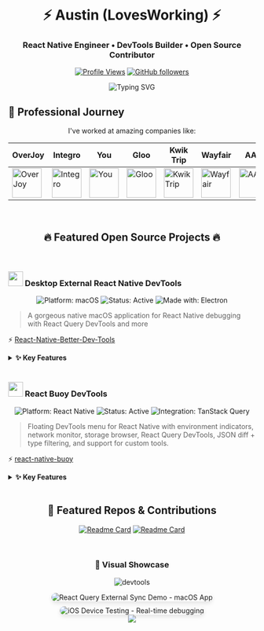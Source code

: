 <div align="center">
  
# ⚡ Austin (LovesWorking) ⚡

### React Native Engineer • DevTools Builder • Open Source Contributor

[![Profile Views](https://komarev.com/ghpvc/?username=LovesWorking&color=blueviolet&style=for-the-badge)](https://github.com/LovesWorking)
[![GitHub followers](https://img.shields.io/github/followers/LovesWorking?style=for-the-badge&logo=github&color=6c5ce7)](https://github.com/LovesWorking?tab=followers)

</div>

<div align="center">
  <img src="https://readme-typing-svg.herokuapp.com?font=Fira+Code&pause=1000&color=6C5CE7&center=true&vCenter=true&width=435&lines=React+Native+DevTools+Builder;Passionate+Mobile+Developer;Open+Source+Contributor;Always+Improving+DX" alt="Typing SVG" />
</div>

## 🏢 Professional Journey

 <p align="center">I've worked at amazing companies like:</p>

| **OverJoy** | **Integro** | **You** | **Gloo** | **Kwik Trip** | **Wayfair** | **AAA** | **Home Depot** | **Google** |
|---|---|---|---|---|---|---|---|---|
| <a href="#"><img src="https://github.com/user-attachments/assets/8100488b-86bc-485f-afe1-47939904772f" alt="OverJoy" width="60"/></a> | <a href="#"><img src="https://github.com/user-attachments/assets/0909f67a-4370-46e7-928b-715c8c26521a" alt="Integro" width="60"/></a> | <a href="#"><img src="https://github.com/user-attachments/assets/e28c8e5f-4893-4a03-a9bb-0422e65d49d2" alt="You" width="60"/></a> | <a href="#"><img src="https://github.com/user-attachments/assets/83610d15-016b-4122-b43b-2376740937b7" alt="Gloo" width="60"/></a> | <a href="#"><img src="https://github.com/LovesWorking/LovesWorking/assets/111514077/31b43bea-2b46-4f53-9304-bcf3f74caf1c" alt="Kwik Trip" width="60"/></a> | <a href="#"><img src="https://github.com/LovesWorking/LovesWorking/assets/111514077/e8e8953e-409f-4287-86a2-dee4df2c3313" alt="Wayfair" width="60"/></a> | <a href="#"><img src="https://github.com/LovesWorking/LovesWorking/assets/111514077/9786fecf-c80c-4f6c-a699-23faaf8d09da" alt="AAA" width="60"/></a> | <a href="#"><img src="https://github.com/LovesWorking/LovesWorking/assets/111514077/d3ea4036-8738-4500-b861-76f1c93520f5" alt="Home Depot" width="60"/></a> | <a href="#"><img src="https://github.com/LovesWorking/LovesWorking/assets/111514077/9c0df39f-7e23-4e42-b65c-dcdb7679f1c8" alt="Google" width="60"/></a> |


<br>

<div align="center">
  
## 🔥 Featured Open Source Projects 🔥

</div>

<br>

### <img src="https://media.giphy.com/media/3oKIPeSlkkwh3Pt6A8/giphy.gif" width="30"> Desktop External React Native DevTools
<div align="center">
  <img src="https://img.shields.io/badge/Platform-macOS-black?style=for-the-badge&logo=apple&logoColor=white" alt="Platform: macOS">
  <img src="https://img.shields.io/badge/Status-Active-brightgreen?style=for-the-badge" alt="Status: Active">
  <img src="https://img.shields.io/badge/Made_with-Electron-47848F?style=for-the-badge&logo=electron&logoColor=white" alt="Made with: Electron">
</div>

> A gorgeous native macOS application for React Native debugging with React Query DevTools and more

⚡ [React-Native-Better-Dev-Tools](https://github.com/LovesWorking/rn-better-dev-tools/tree/main)

<details>
<summary><b>✨ Key Features</b></summary>

- 🔄 Real-time query monitoring across all React platforms
- 🎨 Beautiful native UI optimized for macOS
- 📱 Supports iOS, Android, Web, tvOS, Apple Vision Pro, Android TV, VR/AR and more
- 🔌 Socket.IO integration for reliable device communication
- 🚀 Simple setup with NPM package

</details>

<br>

### <img src="https://media.giphy.com/media/UtkJymPFT6LyE/giphy.gif" width="30"> React Buoy DevTools
<div align="center">
  <img src="https://img.shields.io/badge/Platform-React_Native-blue?style=for-the-badge&logo=react&logoColor=white" alt="Platform: React Native">
  <img src="https://img.shields.io/badge/Status-Active-brightgreen?style=for-the-badge" alt="Status: Active">
  <img src="https://img.shields.io/badge/Integration-TanStack_Query-FF4154?style=for-the-badge&logo=react-query&logoColor=white" alt="Integration: TanStack Query">
</div>

> Floating DevTools menu for React Native with environment indicators, network monitor, storage browser, React Query DevTools, JSON diff + type filtering, and support for custom tools.

⚡ [react-native-buoy](https://github.com/LovesWorking/react-native-buoy)

<details>
<summary><b>✨ Key Features</b></summary>

- 🏷️ Env & role badges always visible  
- 📡 Network Monitor with timeline  
- 💾 Storage Browser with live updates  
- ⚡ React Query DevTools  
- 🧩 JSON viewer with tree, diff, and type filters  
- 🔌 Add your own tools (any React component)  
- 🔄 Persists through reloads/crashes  
- 🪟 Resizable floating modals → bottom sheets  

</details>

<br>

<div align="center">

## 🌟 Featured Repos & Contributions

[![Readme Card](https://github-readme-stats.vercel.app/api/pin/?username=LovesWorking&repo=rn-better-dev-tools&theme=tokyonight&hide_border=true)](https://github.com/LovesWorking/rn-better-dev-tools)
[![Readme Card](https://github-readme-stats.vercel.app/api/pin/?username=LovesWorking&repo=react-native-buoy&theme=tokyonight&hide_border=true)](https://github.com/LovesWorking/react-native-buoy)

</div>

<br>

<div align="center">

### 📸 Visual Showcase

![devtools](https://github.com/user-attachments/assets/a732d6a3-9963-49e3-b0f1-0d974a0a74d7)

<img src="https://github.com/user-attachments/assets/39e5c417-be4d-46af-8138-3589d73fce9f" alt="React Query External Sync Demo - macOS App" style="max-width: 90%; border-radius: 10px; box-shadow: 0 4px 8px rgba(0,0,0,0.1);">

<img src="https://github.com/user-attachments/assets/60e704c1-621e-4743-b6a7-64b2c3291c97" alt="iOS Device Testing - Real-time debugging" style="max-width: 90%; border-radius: 10px; margin-top: 10px; box-shadow: 0 4px 8px rgba(0,0,0,0.1);">


<br>

<img src="https://capsule-render.vercel.app/api?type=waving&color=gradient&height=120&section=footer&animation=fadeIn"/>

</div>

<!--
**LovesWorking/LovesWorking** is a ✨ _special_ ✨ repository because its `README.md` (this file) appears on your GitHub profile.
-->
